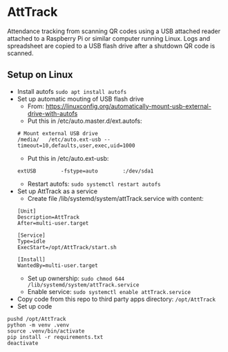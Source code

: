 # AttTrack

Attendance tracking from scanning QR codes using a USB attached reader attached to a Raspberry Pi or similar computer running Linux.  Logs and spreadsheet are copied to a USB flash drive after a shutdown QR code is scanned.

## Setup on Linux

- Install autofs ```sudo apt install autofs```
- Set up automatic mouting of USB flash drive
  - From: https://linuxconfig.org/automatically-mount-usb-external-drive-with-autofs
  - Put this in /etc/auto.master.d/ext.autofs:
  ```shell
  # Mount external USB drive
  /media/	/etc/auto.ext-usb --timeout=10,defaults,user,exec,uid=1000
  ```
  - Put this in /etc/auto.ext-usb:
  ```shell
  extUSB		-fstype=auto		:/dev/sda1
  ```
  - Restart autofs: ```sudo systemctl restart autofs```
- Set up AttTrack as a service
  - Create file /lib/systemd/system/attTrack.service with content:
  ```shell
  [Unit]
  Description=AttTrack
  After=multi-user.target

  [Service]
  Type=idle
  ExecStart=/opt/AttTrack/start.sh

  [Install]
  WantedBy=multi-user.target
  ```
  - Set up ownership: ```sudo chmod 644 /lib/systemd/system/attTrack.service```
  - Enable service: ```sudo systemctl enable attTrack.service```
- Copy code from this repo to third party apps directory: ```/opt/AttTrack```
- Set up code
```shell
pushd /opt/AttTrack
python -m venv .venv
source .venv/bin/activate
pip install -r requirements.txt
deactivate
```
